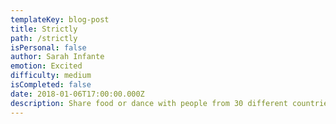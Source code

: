 ```yaml
---
templateKey: blog-post
title: Strictly
path: /strictly
isPersonal: false
author: Sarah Infante
emotion: Excited
difficulty: medium
isCompleted: false
date: 2018-01-06T17:00:00.000Z
description: Share food or dance with people from 30 different countries.
---
```


